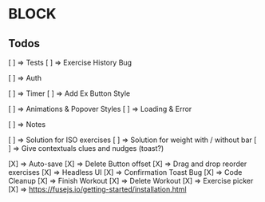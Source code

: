 # BLOCK

## Todos

[ ] => Tests
[ ] => Exercise History Bug

[ ] => Auth

[ ] => Timer
[ ] => Add Ex Button Style

[ ] => Animations & Popover Styles
[ ] => Loading & Error

[ ] => Notes

[ ] => Solution for ISO exercises
[ ] => Solution for weight with / without bar
[ ] => Give contextuals clues and nudges (toast?)

[X] => Auto-save
[X] => Delete Button offset
[X] => Drag and drop reorder exercises
[X] => Headless UI
[X] => Confirmation Toast Bug
[X] => Code Cleanup
[X] => Finish Workout
[X] => Delete Workout
[X] => Exercise picker
[X] => https://fusejs.io/getting-started/installation.html
